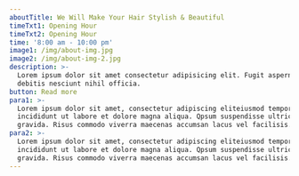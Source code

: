 ```yaml
---
aboutTitle: We Will Make Your Hair Stylish & Beautiful
timeTxt1: Opening Hour
timeTxt2: Opening Hour
time: '8:00 am - 10:00 pm'
image1: /img/about-img.jpg
image2: /img/about-img-2.jpg
description: >-
  Lorem ipsum dolor sit amet consectetur adipisicing elit. Fugit aspernatur quo
  debitis nesciunt nihil officia.
button: Read more
para1: >-
  Lorem ipsum dolor sit amet, consectetur adipiscing eliteiusmod tempor
  incididunt ut labore et dolore magna aliqua. Qpsum suspendisse ultrices
  gravida. Risus commodo viverra maecenas accumsan lacus vel facilisis.
para2: >-
  Lorem ipsum dolor sit amet, consectetur adipiscing eliteiusmod tempor
  incididunt ut labore et dolore magna aliqua. Qpsum suspendisse ultrices
  gravida. Risus commodo viverra maecenas accumsan lacus vel facilisis.
---
```


